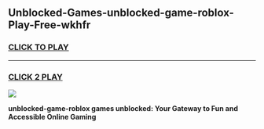 
## Unblocked-Games-unblocked-game-roblox-Play-Free-wkhfr
<h3>
<a href="https://premium76.site?title=unblocked-game-roblox&ref=23A">CLICK TO PLAY</a></h3>
<hr>

<h3>
<a href="https://premium76.site?title=unblocked-game-roblox&ref=23A">CLICK 2 PLAY</a>
  
</h3>

<a href="https://premium76.site?title=unblocked-game-roblox&ref=23A"><img src="https://clearcache.store/games.png"></a>


**unblocked-game-roblox games unblocked: Your Gateway to Fun and Accessible Online Gaming**
